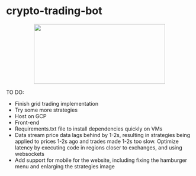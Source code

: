 # crypto-trading-bot

<p align="center">
<img src="https://github.com/bhn5ger/crypto-trading-bot/assets/72827220/b3097896-d43b-4a6b-89db-7063143ab09a" width= "354" height="162"/>
</p>

TO DO:
- Finish grid trading implementation
- Try some more strategies
- Host on GCP
- Front-end
- Requirements.txt file to install dependencies quickly on VMs
- Data stream price data lags behind by 1-2s, resulting in strategies being applied to prices 1-2s ago and trades made 1-2s too slow. Optimize latency by executing code in regions closer to exchanges, and using websockets
- Add support for mobile for the website, including fixing the hamburger menu and enlarging the strategies image